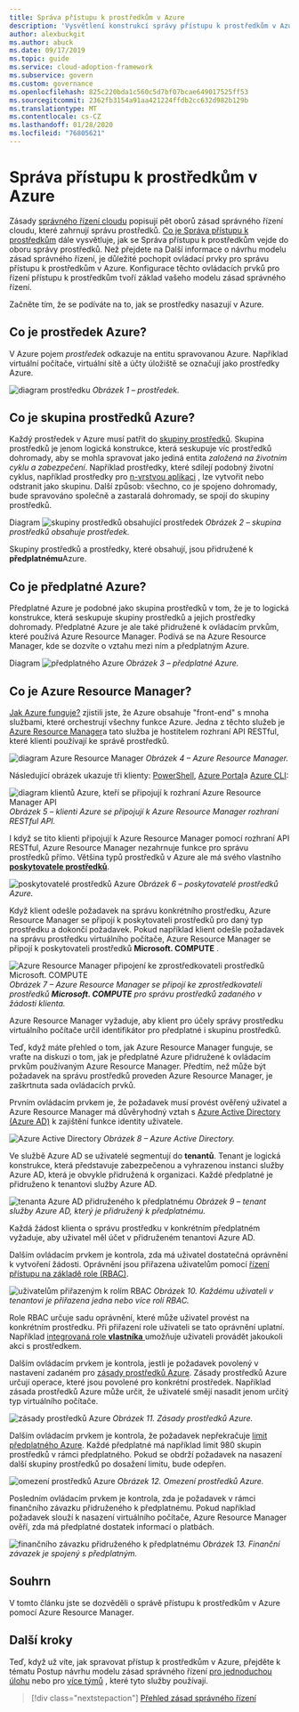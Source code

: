 ```yaml
---
title: Správa přístupu k prostředkům v Azure
description: 'Vysvětlení konstrukcí správy přístupu k prostředkům v Azure: Azure Resource Manager, předplatná, skupiny prostředků a prostředky'
author: alexbuckgit
ms.author: abuck
ms.date: 09/17/2019
ms.topic: guide
ms.service: cloud-adoption-framework
ms.subservice: govern
ms.custom: governance
ms.openlocfilehash: 825c220bda1c560c5d7bf07bcae649017525ff53
ms.sourcegitcommit: 2362fb3154a91aa421224ffdb2cc632d982b129b
ms.translationtype: MT
ms.contentlocale: cs-CZ
ms.lasthandoff: 01/28/2020
ms.locfileid: "76805621"
---
```

# <a name="resource-access-management-in-azure"></a>Správa přístupu k prostředkům v Azure

Zásady [správného řízení cloudu](../index.md) popisují pět oborů zásad správného řízení cloudu, které zahrnují správu prostředků. [Co je Správa přístupu k prostředkům](./index.md) dále vysvětluje, jak se Správa přístupu k prostředkům vejde do oboru správy prostředků. Než přejdete na Další informace o návrhu modelu zásad správného řízení, je důležité pochopit ovládací prvky pro správu přístupu k prostředkům v Azure. Konfigurace těchto ovládacích prvků pro řízení přístupu k prostředkům tvoří základ vašeho modelu zásad správného řízení.

Začněte tím, že se podíváte na to, jak se prostředky nasazují v Azure.

<!-- markdownlint-disable MD026 -->

## <a name="what-is-an-azure-resource"></a>Co je prostředek Azure?

V Azure pojem _prostředek_ odkazuje na entitu spravovanou Azure. Například virtuální počítače, virtuální sítě a účty úložiště se označují jako prostředky Azure.

![diagram prostředku](../../_images/govern/design/governance-1-9.png)
*Obrázek 1 – prostředek.*

## <a name="what-is-an-azure-resource-group"></a>Co je skupina prostředků Azure?

Každý prostředek v Azure musí patřit do [skupiny prostředků](https://docs.microsoft.com/azure/azure-resource-manager/resource-group-overview#resource-groups). Skupina prostředků je jenom logická konstrukce, která seskupuje víc prostředků dohromady, aby se mohla spravovat jako jediná entita _založená na životním cyklu a zabezpečení_. Například prostředky, které sdílejí podobný životní cyklus, například prostředky pro [n-vrstvou aplikaci](https://docs.microsoft.com/azure/architecture/guide/architecture-styles/n-tier) , lze vytvořit nebo odstranit jako skupinu. Další způsob: všechno, co je spojeno dohromady, bude spravováno společně a zastaralá dohromady, se spojí do skupiny prostředků.

Diagram ![skupiny prostředků obsahující prostředek](../../_images/govern/design/governance-1-10.png)
*Obrázek 2 – skupina prostředků obsahuje prostředek.*

Skupiny prostředků a prostředky, které obsahují, jsou přidružené k **předplatnému**Azure.

## <a name="what-is-an-azure-subscription"></a>Co je předplatné Azure?

Předplatné Azure je podobné jako skupina prostředků v tom, že je to logická konstrukce, která seskupuje skupiny prostředků a jejich prostředky dohromady. Předplatné Azure je ale také přidružené k ovládacím prvkům, které používá Azure Resource Manager. Podívá se na Azure Resource Manager, kde se dozvíte o vztahu mezi ním a předplatným Azure.

Diagram ![předplatného Azure](../../_images/govern/design/governance-1-11.png)
*Obrázek 3 – předplatné Azure.*

## <a name="what-is-azure-resource-manager"></a>Co je Azure Resource Manager?

[Jak Azure funguje?](../../getting-started/what-is-azure.md) zjistili jste, že Azure obsahuje "front-end" s mnoha službami, které orchestrují všechny funkce Azure. Jedna z těchto služeb je [Azure Resource Manager](https://docs.microsoft.com/azure/azure-resource-manager)a tato služba je hostitelem rozhraní API RESTful, které klienti používají ke správě prostředků.

![diagram Azure Resource Manager](../../_images/govern/design/governance-1-12.png)
*Obrázek 4 – Azure Resource Manager.*

Následující obrázek ukazuje tři klienty: [PowerShell](https://docs.microsoft.com/powershell/azure/overview), [Azure Portal](https://portal.azure.com)a [Azure CLI](https://docs.microsoft.com/cli/azure):

![diagram klientů Azure, kteří se připojují k rozhraní Azure Resource Manager API](../../_images/govern/design/governance-1-13.png)
*Obrázek 5 – klienti Azure se připojují k Azure Resource Manager rozhraní RESTful API.*

I když se tito klienti připojují k Azure Resource Manager pomocí rozhraní API RESTful, Azure Resource Manager nezahrnuje funkce pro správu prostředků přímo. Většina typů prostředků v Azure ale má svého vlastního [**poskytovatele prostředků**](https://docs.microsoft.com/azure/azure-resource-manager/resource-group-overview#terminology).

![poskytovatelé prostředků Azure](../../_images/govern/design/governance-1-14.png)
*Obrázek 6 – poskytovatelé prostředků Azure.*

Když klient odešle požadavek na správu konkrétního prostředku, Azure Resource Manager se připojí k poskytovateli prostředků pro daný typ prostředku a dokončí požadavek. Pokud například klient odešle požadavek na správu prostředku virtuálního počítače, Azure Resource Manager se připojí k poskytovateli prostředků **Microsoft. COMPUTE** .

![Azure Resource Manager připojení ke zprostředkovateli prostředků Microsoft. COMPUTE](../../_images/govern/design/governance-1-15.png)
*Obrázek 7 – Azure Resource Manager se připojí ke zprostředkovateli prostředků **Microsoft. COMPUTE** pro správu prostředků zadaného v žádosti klienta.*

Azure Resource Manager vyžaduje, aby klient pro účely správy prostředku virtuálního počítače určil identifikátor pro předplatné i skupinu prostředků.

Teď, když máte přehled o tom, jak Azure Resource Manager funguje, se vraťte na diskuzi o tom, jak je předplatné Azure přidružené k ovládacím prvkům používaným Azure Resource Manager. Předtím, než může být požadavek na správu prostředků proveden Azure Resource Manager, je zaškrtnuta sada ovládacích prvků.

Prvním ovládacím prvkem je, že požadavek musí provést ověřený uživatel a Azure Resource Manager má důvěryhodný vztah s [Azure Active Directory (Azure AD)](https://docs.microsoft.com/azure/active-directory) k zajištění funkce identity uživatele.

![Azure Active Directory](../../_images/govern/design/governance-1-16.png)
*Obrázek 8 – Azure Active Directory.*

Ve službě Azure AD se uživatelé segmentují do **tenantů**. Tenant je logická konstrukce, která představuje zabezpečenou a vyhrazenou instanci služby Azure AD, která je obvykle přidružená k organizaci. Každé předplatné je přidruženo k tenantovi služby Azure AD.

![tenanta Azure AD přidruženého k předplatnému](../../_images/govern/design/governance-1-17.png)
*Obrázek 9 – tenant služby Azure AD, který je přidružený k předplatnému.*

Každá žádost klienta o správu prostředku v konkrétním předplatném vyžaduje, aby uživatel měl účet v přidruženém tenantovi Azure AD.

Dalším ovládacím prvkem je kontrola, zda má uživatel dostatečná oprávnění k vytvoření žádosti. Oprávnění jsou přiřazena uživatelům pomocí [řízení přístupu na základě role (RBAC)](https://docs.microsoft.com/azure/role-based-access-control).

![uživatelům přiřazeným k rolím RBAC](../../_images/govern/design/governance-1-18.png)
*Obrázek 10. Každému uživateli v tenantovi je přiřazena jedna nebo více rolí RBAC.*

Role RBAC určuje sadu oprávnění, které může uživatel provést na konkrétním prostředku. Při přiřazení role uživateli se tato oprávnění uplatní. Například [integrovaná role **vlastníka** ](https://docs.microsoft.com/azure/role-based-access-control/built-in-roles#owner) umožňuje uživateli provádět jakoukoli akci s prostředkem.

Dalším ovládacím prvkem je kontrola, jestli je požadavek povolený v nastavení zadaném pro [zásady prostředků Azure](https://docs.microsoft.com/azure/governance/policy). Zásady prostředků Azure určují operace, které jsou povolené pro konkrétní prostředek. Například zásada prostředků Azure může určit, že uživatelé smějí nasadit jenom určitý typ virtuálního počítače.

![zásady prostředků Azure](../../_images/govern/design/governance-1-19.png)
*Obrázek 11. Zásady prostředků Azure.*

Dalším ovládacím prvkem je kontrola, že požadavek nepřekračuje [limit předplatného Azure](https://docs.microsoft.com/azure/azure-subscription-service-limits). Každé předplatné má například limit 980 skupin prostředků v rámci předplatného. Pokud se obdrží požadavek na nasazení další skupiny prostředků po dosažení limitu, bude odepřen.

![omezení prostředků Azure](../../_images/govern/design/governance-1-20.png)
*Obrázek 12. Omezení prostředků Azure.*

Posledním ovládacím prvkem je kontrola, zda je požadavek v rámci finančního závazku přidruženého k předplatnému. Pokud například požadavek slouží k nasazení virtuálního počítače, Azure Resource Manager ověří, zda má předplatné dostatek informací o platbách.

![finančního závazku přidruženého k předplatnému](../../_images/govern/design/governance-1-21.png)
*Obrázek 13. Finanční závazek je spojený s předplatným.*

## <a name="summary"></a>Souhrn

V tomto článku jste se dozvěděli o správě přístupu k prostředkům v Azure pomocí Azure Resource Manager.

## <a name="next-steps"></a>Další kroky

Teď, když už víte, jak spravovat přístup k prostředkům v Azure, přejděte k tématu Postup návrhu modelu zásad správného řízení [pro jednoduchou úlohu](./governance-simple-workload.md) nebo pro [více týmů](./governance-multiple-teams.md) , které tyto služby používají.

> [!div class="nextstepaction"]
> [Přehled zásad správného řízení](../index.md)
